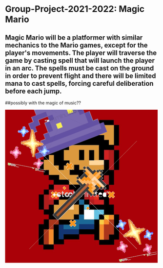 # Group-Project-2021-2022: Magic Mario

## Magic Mario will be a platformer with similar mechanics to the Mario games, except for the player's movements. The player will traverse the game by casting spell that will launch the player in an arc. The spells must be cast on the ground in order to prevent flight and there will be limited mana to cast spells, forcing careful deliberation before each jump. 

##possibly with the magic of music??

![](https://github.com/jjwwxk/Group-Project-2021-2022/blob/gh-pages/src/magician_mario.png?raw=true)
